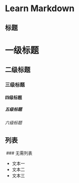 # Learn Markdown

## 标题

  # 一级标题
  ## 二级标题
  ### 三级标题
  #### 四级标题
  ##### 五级标题
  ###### 六级标题

## 列表
  ### 无需列表
- 文本一
- 文本二
- 文本三

